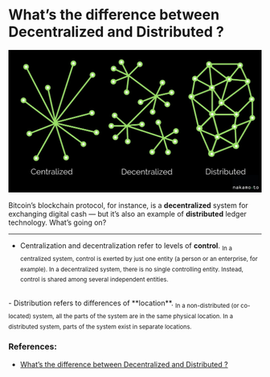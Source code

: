 # What’s the difference between Decentralized and Distributed ?

<img src="/assets/images/blockchain_concept/distributedcentralizeddecentralize.jpeg">

Bitcoin’s blockchain protocol, for instance, is a **decentralized** system for exchanging digital cash — but it’s also an example of **distributed** ledger technology. What’s going on?
***
- Centralization and decentralization refer to levels of **control**.
<sub>In a centralized system, control is exerted by just one entity (a person or an enterprise, for example). In a decentralized system, there is no single controlling entity. Instead, control is shared among several independent entities.</sub>
<br/>
- Distribution refers to differences of **location**.
<sub>In a non-distributed (or co-located) system, all the parts of the system are in the same physical location. In a distributed system, parts of the system exist in separate locations.</sub>

### References:
- [What’s the difference between Decentralized and Distributed ?](https://medium.com/nakamo-to/whats-the-difference-between-decentralized-and-distributed-1b8de5e7f5a4)